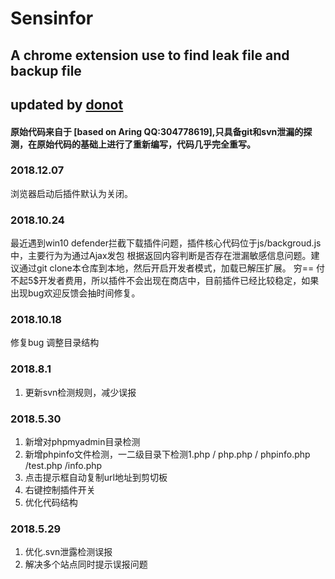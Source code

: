 # Sensinfor

## A chrome extension use to find leak file and backup file

## updated by [donot](https://blog.donot.me)

####  原始代码来自于 [based on Aring QQ:304778619],只具备git和svn泄漏的探测，在原始代码的基础上进行了重新编写，代码几乎完全重写。

### 2018.12.07 
浏览器启动后插件默认为关闭。

### 2018.10.24
最近遇到win10 defender拦截下载插件问题，插件核心代码位于js/backgroud.js中，主要行为为通过Ajax发包
根据返回内容判断是否存在泄漏敏感信息问题。建议通过git clone本仓库到本地，然后开启开发者模式，加载已解压扩展。
穷== 付不起5$开发者费用，所以插件不会出现在商店中，目前插件已经比较稳定，如果出现bug欢迎反馈会抽时间修复。

### 2018.10.18 
修复bug 调整目录结构


### 2018.8.1
1. 更新svn检测规则，减少误报


### 2018.5.30

1. 新增对phpmyadmin目录检测
2. 新增phpinfo文件检测，一二级目录下检测1.php / php.php / phpinfo.php /test.php /info.php
3. 点击提示框自动复制url地址到剪切板
4. 右键控制插件开关
5. 优化代码结构


### 2018.5.29

1. 优化.svn泄露检测误报
2. 解决多个站点同时提示误报问题

